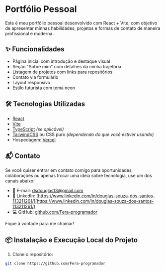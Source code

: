 # Portfólio Pessoal

Este é meu portfólio pessoal desenvolvido com React + Vite, com objetivo de apresentar minhas habilidades, projetos e formas de contato de maneira profissional e moderna.

## ✨ Funcionalidades

- Página inicial com introdução e destaque visual
- Seção "Sobre mim" com detalhes da minha trajetória
- Listagem de projetos com links para repositórios
- Contato via formulário
- Layout responsivo
- Estilo futurista com tema neon

## 🛠️ Tecnologias Utilizadas

- [React](https://reactjs.org/)
- [Vite](https://vitejs.dev/)
- [TypeScript](https://www.typescriptlang.org/) *(se aplicável)*
- [TailwindCSS](https://tailwindcss.com/) ou CSS puro *(dependendo do que você estiver usando)*
- Hospedagem: [Vercel](https://vercel.com/)

## 📬 Contato

Se você quiser entrar em contato comigo para oportunidades, colaborações ou apenas trocar uma ideia sobre tecnologia, use um dos canais abaixo:

- 📧 E-mail: [dsdouglas13@gmail.com](mailto:dsdouglas13@gmail.com)
- 💼 LinkedIn: [https://www.linkedin.com/in/douglas-souza-dos-santos-113211261/](https://www.linkedin.com/in/douglas-souza-dos-santos-113211261/)
- 💻 GitHub: [github.com/Fera-programador](https://github.com/Fera-programador)


Fique à vontade para me chamar!

## 📦 Instalação e Execução Local do Projeto

1. Clone o repositório:

```bash
git clone https://github.com/Fera-programador
